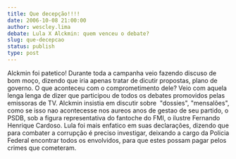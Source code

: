 ```yaml
---
title: Que decepção!!!!
date: 2006-10-08 21:00:00
author: wescley.lima
debate: Lula X Alckmin: quem venceu o debate?
slug: que-decepcao
status: publish 
type: post
---
```


Alckmin foi patetico! Durante toda a campanha veio fazendo discuso de bom moço, dizendo que iria apenas tratar de dicutir propostas, plano de governo. O que aconteceu com o comprometimento dele? Veio com aquela lenga lenga de dizer que participou de todos os debates promovidos pelas emissoras de TV. Alckmin insistia em discutir sobre  "dossies", "mensalões", como se isso nao acontecesse nos aureos anos de gestao de seu partido, o PSDB, sob a figura representativa do fantoche do FMI, o ilustre Fernando Henrique Cardoso. Lula foi mais enfatico em suas declarações, dizendo que para combater a corrupção é preciso investigar, deixando a cargo da Policia Federal encontrar todos os envolvidos, para que estes possam pagar pelos crimes que cometeram.  
